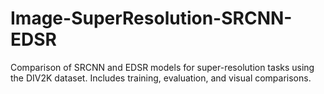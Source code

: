 # Image-SuperResolution-SRCNN-EDSR
Comparison of SRCNN and EDSR models for super-resolution tasks using the DIV2K dataset. Includes training, evaluation, and visual comparisons.
